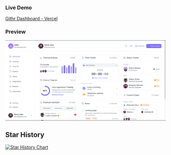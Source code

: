 ### Live Demo

[Githr Dashboard - Vercel](https://githr.vercel.app/)

### Preview

![Githr - Dashboard UI](public/preview.png)

## Star History

<a href="https://star-history.com/#kartikk-k/dashboard-ui&Date">
 <picture>
   <source media="(prefers-color-scheme: dark)" srcset="https://api.star-history.com/svg?repos=kartikk-k/dashboard-ui&type=Date&theme=dark" />
   <source media="(prefers-color-scheme: light)" srcset="https://api.star-history.com/svg?repos=kartikk-k/dashboard-ui&type=Date" />
   <img alt="Star History Chart" src="https://api.star-history.com/svg?repos=kartikk-k/dashboard-ui&type=Date" />
 </picture>
</a>
